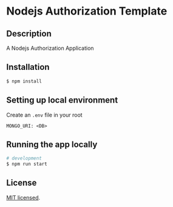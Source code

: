 # Nodejs Authorization Template

## Description

A Nodejs Authorization Application

## Installation

```bash
$ npm install
```

## Setting up local environment

Create an `.env` file in your root

```
MONGO_URI: <DB>
```

## Running the app locally

```bash
# development
$ npm run start
```

## License

[MIT licensed](LICENSE).
